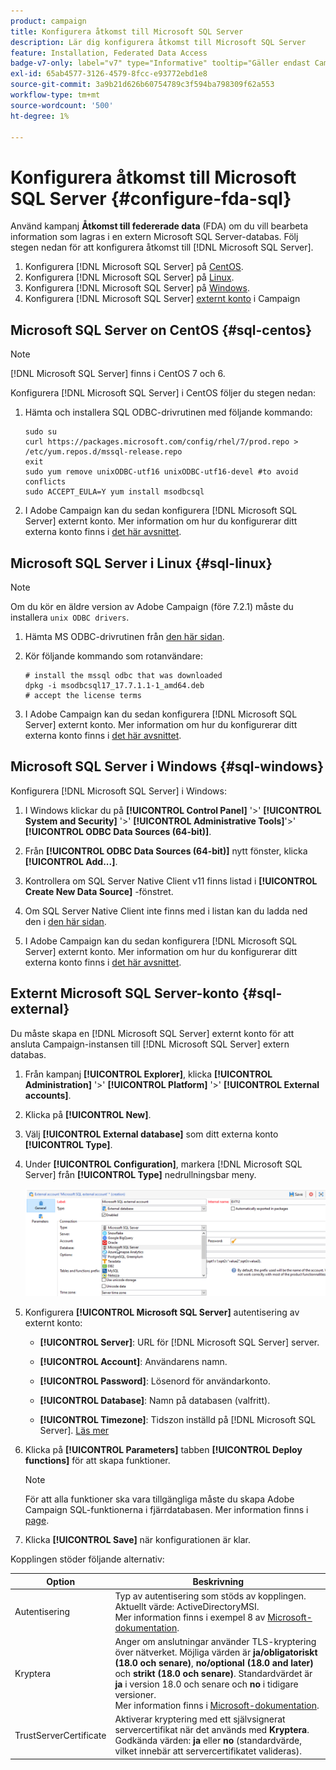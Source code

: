 ```yaml
---
product: campaign
title: Konfigurera åtkomst till Microsoft SQL Server
description: Lär dig konfigurera åtkomst till Microsoft SQL Server
feature: Installation, Federated Data Access
badge-v7-only: label="v7" type="Informative" tooltip="Gäller endast Campaign Classic v7"
exl-id: 65ab4577-3126-4579-8fcc-e93772ebd1e8
source-git-commit: 3a9b21d626b60754789c3f594ba798309f62a553
workflow-type: tm+mt
source-wordcount: '500'
ht-degree: 1%

---
```


# Konfigurera åtkomst till Microsoft SQL Server {#configure-fda-sql}



Använd kampanj **Åtkomst till federerade data** (FDA) om du vill bearbeta information som lagras i en extern Microsoft SQL Server-databas. Följ stegen nedan för att konfigurera åtkomst till [!DNL Microsoft SQL Server].

1. Konfigurera [!DNL Microsoft SQL Server] på [CentOS](#sql-centos).
1. Konfigurera [!DNL Microsoft SQL Server] på [Linux](#sql-linux).
1. Konfigurera [!DNL Microsoft SQL Server] på [Windows](#sql-windows).
1. Konfigurera [!DNL Microsoft SQL Server] [externt konto](#sql-external) i Campaign

## Microsoft SQL Server on CentOS {#sql-centos}

>[!NOTE]
>
> [!DNL Microsoft SQL Server] finns i CentOS 7 och 6.

Konfigurera [!DNL Microsoft SQL Server] i CentOS följer du stegen nedan:

1. Hämta och installera SQL ODBC-drivrutinen med följande kommando:

   ```
   sudo su
   curl https://packages.microsoft.com/config/rhel/7/prod.repo > /etc/yum.repos.d/mssql-release.repo
   exit
   sudo yum remove unixODBC-utf16 unixODBC-utf16-devel #to avoid conflicts
   sudo ACCEPT_EULA=Y yum install msodbcsql
   ```

1. I Adobe Campaign kan du sedan konfigurera [!DNL Microsoft SQL Server] externt konto. Mer information om hur du konfigurerar ditt externa konto finns i [det här avsnittet](#sql-external).

## Microsoft SQL Server i Linux {#sql-linux}

>[!NOTE]
>
> Om du kör en äldre version av Adobe Campaign (före 7.2.1) måste du installera `unix ODBC drivers`.

1. Hämta MS ODBC-drivrutinen från [den här sidan](https://packages.microsoft.com/ubuntu/16.04/prod/pool/main/m/msodbcsql17/).

1. Kör följande kommando som rotanvändare:

   ```
   # install the mssql odbc that was downloaded
   dpkg -i msodbcsql17_17.7.1.1-1_amd64.deb
   # accept the license terms
   ```

1. I Adobe Campaign kan du sedan konfigurera [!DNL Microsoft SQL Server] externt konto. Mer information om hur du konfigurerar ditt externa konto finns i [det här avsnittet](#sql-external).

## Microsoft SQL Server i Windows {#sql-windows}

Konfigurera [!DNL Microsoft SQL Server] i Windows:

1. I Windows klickar du på **[!UICONTROL Control Panel]** &#39;>&#39; **[!UICONTROL System and Security]** &#39;>&#39; **[!UICONTROL Administrative Tools]**&#39;>&#39; **[!UICONTROL ODBC Data Sources (64-bit)]**.

1. Från **[!UICONTROL ODBC Data Sources (64-bit)]** nytt fönster, klicka **[!UICONTROL Add...]**.

1. Kontrollera om SQL Server Native Client v11 finns listad i **[!UICONTROL Create New Data Source]** -fönstret.

1. Om SQL Server Native Client inte finns med i listan kan du ladda ned den i [den här sidan](https://www.microsoft.com/en-my/download/details.aspx?id=36434).

1. I Adobe Campaign kan du sedan konfigurera [!DNL Microsoft SQL Server] externt konto. Mer information om hur du konfigurerar ditt externa konto finns i [det här avsnittet](#sql-external).

## Externt Microsoft SQL Server-konto {#sql-external}

Du måste skapa en [!DNL Microsoft SQL Server] externt konto för att ansluta Campaign-instansen till [!DNL Microsoft SQL Server] extern databas.

1. Från kampanj **[!UICONTROL Explorer]**, klicka **[!UICONTROL Administration]** &#39;>&#39; **[!UICONTROL Platform]** &#39;>&#39; **[!UICONTROL External accounts]**.

1. Klicka på **[!UICONTROL New]**.

1. Välj **[!UICONTROL External database]** som ditt externa konto **[!UICONTROL Type]**.

1. Under **[!UICONTROL Configuration]**, markera [!DNL Microsoft SQL Server] från **[!UICONTROL Type]** nedrullningsbar meny.

   ![](assets/sql.png)

1. Konfigurera **[!UICONTROL Microsoft SQL Server]** autentisering av externt konto:

   * **[!UICONTROL Server]**: URL för [!DNL Microsoft SQL Server] server.

   * **[!UICONTROL Account]**: Användarens namn.

   * **[!UICONTROL Password]**: Lösenord för användarkonto.

   * **[!UICONTROL Database]**: Namn på databasen (valfritt).

   * **[!UICONTROL Timezone]**: Tidszon inställd på [!DNL Microsoft SQL Server]. [Läs mer](https://docs.microsoft.com/en-us/sql/t-sql/functions/current-timezone-transact-sql?view=sql-server-ver15)

1. Klicka på **[!UICONTROL Parameters]** tabben **[!UICONTROL Deploy functions]** för att skapa funktioner.

   >[!NOTE]
   >
   >För att alla funktioner ska vara tillgängliga måste du skapa Adobe Campaign SQL-funktionerna i fjärrdatabasen. Mer information finns i [page](../../configuration/using/adding-additional-sql-functions.md).

1. Klicka **[!UICONTROL Save]** när konfigurationen är klar.

Kopplingen stöder följande alternativ:

| Option | Beskrivning |
|---|---|
| Autentisering | Typ av autentisering som stöds av kopplingen. Aktuellt värde: ActiveDirectoryMSI. <br> Mer information finns i exempel 8 av [Microsoft-dokumentation](https://docs.microsoft.com/en-us/sql/connect/odbc/using-azure-active-directory?view=sql-server-ver15#example-connection-strings). |
| Kryptera | Anger om anslutningar använder TLS-kryptering över nätverket. Möjliga värden är **ja/obligatoriskt (18.0 och senare)**, **no/optional (18.0 and later)** och **strikt (18.0 och senare)**. Standardvärdet är **ja** i version 18.0 och senare och **no** i tidigare versioner. <br>Mer information finns i [Microsoft-dokumentation](https://docs.microsoft.com/en-us/sql/connect/odbc/dsn-connection-string-attribute?view=azure-sqldw-latest#encrypt). |
| TrustServerCertificate | Aktiverar kryptering med ett självsignerat servercertifikat när det används med **Kryptera**. <br>Godkända värden: **ja** eller **no** (standardvärde, vilket innebär att servercertifikatet valideras). |
